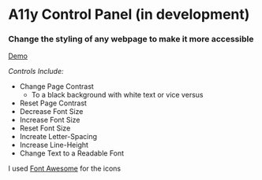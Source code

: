# A11y Control Panel (in development)
### Change the styling of any webpage to make it more accessible

[Demo](https://corinneling.github.io/a11y-control-panel/test.html)

_Controls Include:_
* Change Page Contrast
   * To a black background with white text or vice versus
* Reset Page Contrast
* Decrease Font Size
* Increase Font Size
* Reset Font Size
* Increate Letter-Spacing
* Increase Line-Height
* Change Text to a Readable Font

I used <a href="https://fontawesome.com/license">Font Awesome</a> for the icons 
